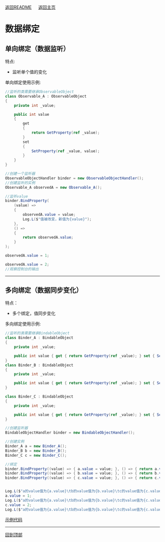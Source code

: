 [返回README](../README.md) &emsp; [返回主页](https://github.com/OnClick9927/IFramework)

# 数据绑定

## 单向绑定（数据监听）

特点:
* 监听单个值的变化

单向绑定使用示例:

``` csharp
//监听的类需要继承ObservableObject
class Observable_A : ObservableObject
{
    private int _value;

    public int value
    {
        get
        {
            return GetProperty(ref _value);
        }
        set
        {
            SetProperty(ref _value, value);
        }
    }
}

//创建一个监听器
ObservableObjectHandler binder = new ObservableObjectHandler();
//创建监听的实例
Observable_A observedA = new Observable_A();

//监听value
binder.BindProperty(
    (value) =>
    {
        observedA.value = value;
        Log.L($"值被改变，新值为{value}");
    },
    () =>
    {
        return observedA.value;
    }
);

observedA.value = 1;

observedA.value = 2;
//观察控制台的输出

```
---

## 多向绑定（数据同步变化）
特点：
* 多个绑定，值同步变化

多向绑定使用示例:
``` csharp
//监听的类需要继承BindableObject
class Binder_A : BindableObject
{
    private int _value;

    public int value { get { return GetProperty(ref _value); } set { SetProperty(ref _value, value); } }
}
class Binder_B : BindableObject
{
    private int _value;

    public int value { get { return GetProperty(ref _value); } set { SetProperty(ref _value, value); } }
}

class Binder_C : BindableObject
{
    private int _value;

    public int value { get { return GetProperty(ref _value); } set { SetProperty(ref _value, value); } }
}

//创建监听器
BindableObjectHandler binder = new BindableObjectHandler();

//创建实例
Binder_A a = new Binder_A();
Binder_B b = new Binder_B();
Binder_C c = new Binder_C();

//绑定
binder.BindProperty((value) => { a.value = value; }, () => { return a.value; });
binder.BindProperty((value) => { b.value = value; }, () => { return b.value; });
binder.BindProperty((value) => { c.value = value; }, () => { return c.value; });


Log.L($"a的value值为{a.value}\tb的value值为{b.value}\tc的value值为{c.value}\n");
a.value = 1;
Log.L($"a的value值为{a.value}\tb的value值为{b.value}\tc的value值为{c.value}\n");
c.value = 2;
Log.L($"a的value值为{a.value}\tb的value值为{b.value}\tc的value值为{c.value}\n");
```

[示例代码](https://github.com/OnClick9927/IFramework_CS/blob/master/Framework/Example/Examples/BindTest.cs)

---
[回到顶部](#)

